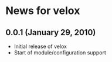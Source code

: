 News for velox
==============

0.0.1 (January 29, 2010)
------------------------
* Initial release of velox
* Start of module/configuration support

